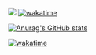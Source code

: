 ![](https://komarev.com/ghpvc/?username=1XC1XC)
[![wakatime](https://wakatime.com/badge/user/6fdbb69c-d118-4a3c-9b21-ac62dbd45d2e.svg)](https://wakatime.com/@6fdbb69c-d118-4a3c-9b21-ac62dbd45d2e)

[![Anurag's GitHub stats](https://github-readme-stats.vercel.app/api?username=1XC1XC)](https://github.com/anuraghazra/github-readme-stats)


[![wakatime](https://wakatime.com/share/@1XC/f549e2f8-7c69-484a-9712-e51b2546e088.svg)](https://wakatime.com/@6fdbb69c-d118-4a3c-9b21-ac62dbd45d2e)

